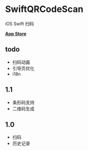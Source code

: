 # SwiftQRCodeScan

iOS Swift 扫码

**[App Store](https://itunes.apple.com/cn/app/%E7%A0%81%E4%B8%8A%E6%89%AB/id1196789571)**

## todo

* 扫码动画
* 引导页优化
* i18n

## 1.1

* 条形码支持
* 二维码生成

## 1.0

* 扫码
* 历史记录
